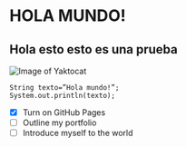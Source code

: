 # HOLA MUNDO!
## Hola esto esto es una prueba
![Image of Yaktocat](https://octodex.github.com/images/yaktocat.png)

```
String texto=”Hola mundo!”;
System.out.println(texto);
```

- [x] Turn on GitHub Pages
- [ ] Outline my portfolio
- [ ] Introduce myself to the world
